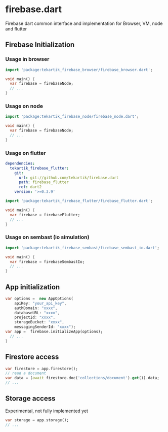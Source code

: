 # firebase.dart

Firebase dart common interface and implementation for Browser, VM, node and flutter


## Firebase Initialization

### Usage in browser

```dart
import 'package:tekartik_firebase_browser/firebase_browser.dart';

void main() {
  var firebase = firebaseNode;
  // ...
}
```  

### Usage on node

```dart
import 'package:tekartik_firebase_node/firebase_node.dart';

void main() {
  var firebase = firebaseNode;
  // ...
}
```  

### Usage on flutter

```yaml
dependencies:
  tekartik_firebase_flutter:
    git:
      url: git://github.com/tekartik/firebase.dart
      path: firebase_flutter
      ref: dart2
    version: '>=0.3.9'
```

```dart
import 'package:tekartik_firebase_flutter/firebase_flutter.dart';

void main() {
  var firebase = firebaseFlutter;
  // ...
}
```  

### Usage on sembast (io simulation)

```dart
import 'package:tekartik_firebase_sembast/firebase_sembast_io.dart';

void main() {
  var firebase = firebaseSembastIo;
  // ...
}
```  

## App initialization

```dart
var options =  new AppOptions(
    apiKey: "your_api_key",
    authDomain: "xxxx",
    databaseURL: "xxxx",
    projectId: "xxxx",
    storageBucket: "xxxx",
    messagingSenderId: "xxxx"); 
var app =  firebase.initializeApp(options);
  // ...
}
```  

## Firestore access

```dart
var firestore = app.firestore();
// read a document
var data = (await firestore.doc('collections/document').get()).data;
// ...

```  

## Storage access

Experimental, not fully implemented yet
```dart
var storage = app.storage();
// ...

```  

